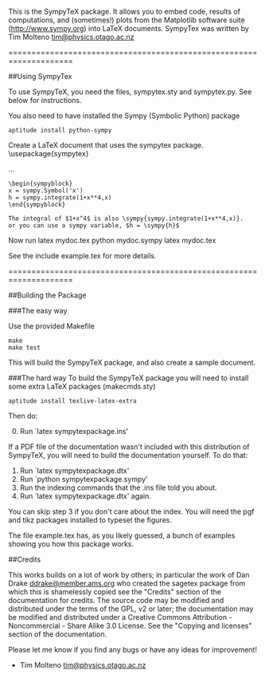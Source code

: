 This is the SympyTeX package. It allows you to embed code, results of
computations, and (sometimes!) plots from the Matplotlib software suite
(http://www.sympy.org) into LaTeX documents. SympyTex was written by
Tim Molteno tim@physics.otago.ac.nz

====================================================================

##Using SympyTex

To use SympyTeX, you need the files, sympytex.sty and sympytex.py. See below for instructions.

You also need to have installed the Sympy (Symbolic Python) package

    aptitude install python-sympy

Create a LaTeX document that uses the sympytex package.
    \usepackage{sympytex}

...

    \begin{sympyblock}
    x = sympy.Symbol('x')
    h = sympy.integrate(1+x**4,x)
    \end{sympyblock}

    The integral of $1+x^4$ is also \sympy{sympy.integrate(1+x**4,x)}.
    or you can use a sympy variable, $h = \sympy{h}$

Now run
    latex mydoc.tex
    python mydoc.sympy
    latex mydoc.tex

See the include example.tex for more details.

====================================================================

##Building the Package

###The easy way

Use the provided Makefile

    make 
    make test

This will build the SympyTeX package, and also create a sample document.

###The hard way
To build the SympyTeX package you will need to install some extra LaTeX
packages (makecmds.sty)

    aptitude install texlive-latex-extra

Then do:

  0. Run `latex sympytexpackage.ins'

If a PDF file of the documentation wasn't included with this
distribution of SympyTeX, you will need to build the documentation
yourself. To do that:

  1. Run `latex sympytexpackage.dtx'
  2. Run `python sympytexpackage.sympy'
  3. Run the indexing commands that the .ins file told you about.
  4. Run `latex sympytexpackage.dtx' again.

You can skip step 3 if you don't care about the index. You will need the
pgf and tikz packages installed to typeset the figures.

The file example.tex has, as you likely guessed, a bunch of examples
showing you how this package works.


##Credits

This works builds on a lot of work by others; in particular the work of
Dan Drake <ddrake@member.ams.org> who created the sagetex package from which
this is shamelessly copied see the "Credits" section
of the documentation for credits. The source code may be modified and
distributed under the terms of the GPL, v2 or later; the documentation
may be modified and distributed under a Creative Commons Attribution -
Noncommercial - Share Alike 3.0 License. See the "Copying and licenses"
section of the documentation.

Please let me know if you find any bugs or have any ideas for
improvement!

- Tim Molteno <tim@physics.otago.ac.nz>
